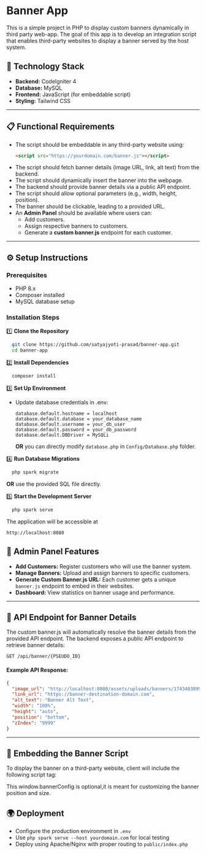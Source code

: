 # Banner App

This is a simple project in PHP to display custom banners dynamically in third party web-app.
The goal of this app is to develop an integration script that enables third-party websites to display a banner served by the host system.

## 🚀 Technology Stack

- **Backend:** CodeIgniter 4
- **Database:** MySQL
- **Frontend:** JavaScript (for embeddable script)
- **Styling:** Tailwind CSS

---

## 📋 Functional Requirements

- The script should be embeddable in any third-party website using:
  ```html
  <script src="https://yourdomain.com/banner.js"></script>
  ```
- The script should fetch banner details (image URL, link, alt text) from the backend.
- The script should dynamically insert the banner into the webpage.
- The backend should provide banner details via a public API endpoint.
- The script should allow optional parameters (e.g., width, height, position).
- The banner should be clickable, leading to a provided URL.
- An **Admin Panel** should be available where users can:
  - Add customers.
  - Assign respective banners to customers.
  - Generate a **custom banner.js** endpoint for each customer.

---

## ⚙️ Setup Instructions

### Prerequisites

- PHP 8.x
- Composer installed
- MySQL database setup

### Installation Steps

1️⃣ **Clone the Repository**

```sh
  git clone https://github.com/satyajyoti-prasad/banner-app.git
  cd banner-app
```

2️⃣ **Install Dependencies**

```sh
  composer install
```

3️⃣ **Set Up Environment**

- Update database credentials in .env:

  ```
  database.default.hostname = localhost
  database.default.database = your_database_name
  database.default.username = your_db_user
  database.default.password = your_db_password
  database.default.DBDriver = MySQLi

  ```

  **OR** you can directly modify `database.php` in `Config/Database.php` folder.

4️⃣ **Run Database Migrations**

```sh
  php spark migrate
```

**OR** use the provided SQL file directly.

5️⃣ **Start the Development Server**

```sh
  php spark serve
```

The application will be accessible at

```
http://localhost:8080
```

## 📂 Admin Panel Features

- **Add Customers:** Register customers who will use the banner system.
- **Manage Banners:** Upload and assign banners to specific customers.
- **Generate Custom Banner.js URL:** Each customer gets a unique `banner.js` endpoint to embed in their websites.
- **Dashboard:** View statistics on banner usage and performance.

---

## 🔗 API Endpoint for Banner Details

The custom banner.js will automatically resolve the banner details from the provided API endpoint.
The backend exposes a public API endpoint to retrieve banner details:

```
GET /api/banner/{PSEUDO_ID}
```

#### Example API Response:

```json
{
  "image_url": "http://localhost:8080/assets/uploads/banners/1743403099_bf376cab008d8b02ea8e.png",
  "link_url": "https://banner-destination-domain.com",
  "alt_text": "Banner Alt Text",
  "width": "100%",
  "height": "auto",
  "position": "bottom",
  "zIndex": "9999"
}
```

---

## 🎯 Embedding the Banner Script

To display the banner on a third-party website, client will include the following script tag:

<script>
  window.bannerConfig = {
    position: 'top',
    width: '100%',
    height: '120px'
  };
</script>

<script async src="http://localhost:8080/banner.js/{PSEUDO_ID_PROVIDED}"></script>

This window.bannerConfig is optional,it is meant for customizing the banner position and size.

## 🌍 Deployment

- Configure the production environment in `.env`
- Use `php spark serve --host yourdomain.com` for local testing
- Deploy using Apache/Nginx with proper routing to `public/index.php`

```

```
